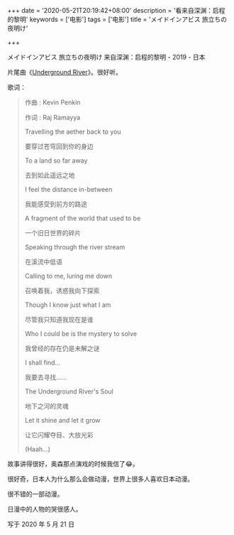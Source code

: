 +++
date = '2020-05-21T20:19:42+08:00'
description = '看来自深渊：启程的黎明'
keywords = ['电影']
tags = ['电影']
title = 'メイドインアビス 旅立ちの夜明け'

+++

メイドインアビス 旅立ちの夜明け 来自深渊：启程的黎明 - 2019 - 日本

片尾曲《[Underground River](https://y.qq.com/n/yqq/song/003zTGBh3oMJrK.html)》。很好听。

歌词：

> 作曲 : Kevin Penkin
>
> 作词 : Raj Ramayya
>
> Travelling the aether back to you
>
> 要穿过苍穹回到你的身边
>
> To a land so far away
>
> 去到如此遥远之地
>
> I feel the distance in-between
>
> 我能感受到前方的路途
>
> A fragment of the world that used to be
>
> 一个旧日世界的碎片
>
> Speaking through the river stream
>
> 在溪流中低语
>
> Calling to me, luring me down
>
> 召唤着我，诱惑我向下探索
>
> Though I know just what I am
>
> 尽管我只知道我现在是谁
>
> Who I could be is the mystery to solve
>
> 我曾经的存在仍是未解之谜
>
> I shall find...
>
> 我要去寻找……
>
> The Underground River's Soul
>
> 地下之河的灵魂
>
> Let it shine and let it grow
>
> 让它闪耀夺目、大放光彩
>
> (Haah...)

故事讲得很好，奥森那点演戏的时候我信了:joy:。

很好奇，日本人为什么那么会做动漫，世界上很多人喜欢日本动漫。

很不错的一部动漫。

日漫中的人物的哭很感人。

写于 2020 年 5 月 21 日
